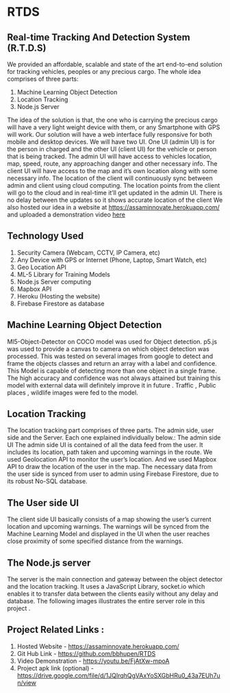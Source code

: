# RTDS
## Real-time Tracking And Detection System (R.T.D.S)
We provided an affordable, scalable and state of the art end-to-end solution for tracking vehicles,
peoples or any precious cargo. The whole idea comprises of three parts:

1. Machine Learning Object Detection
2. Location Tracking
3. Node.js Server

The idea of the solution is that, the one who is carrying the precious cargo will have a very light
weight device with them, or any Smartphone with GPS will work. Our solution will have a web
interface fully responsive for both mobile and desktop devices. We will have two UI. One UI (admin
UI) is for the person in charged and the other UI (client UI) for the vehicle or person that is being
tracked. The admin UI will have access to vehicles location, map, speed, route, any approaching
danger and other necessary info. The client UI will have access to the map and it’s own location
along with some necessary info.
The location of the client will continuously sync between admin and client using cloud computing.
The location points from the client will go to the cloud and in real-time it’ll get updated in the admin
UI. There is no delay between the updates so it shows accurate location of the client
We also hosted our idea in a website at https://assaminnovate.herokuapp.com/ and uploaded a
demonstration video [here](https://youtu.be/FjAtXw-mpoA)

## Technology Used
1. Security Camera (Webcam, CCTV, IP Camera, etc)
2. Any Device with GPS or Internet (Phone, Laptop, Smart Watch, etc)
3. Geo Location API
4. ML-5 Library for Training Models
5. Node.js Server computing
6. Mapbox API
7. Heroku (Hosting the website)
8. Firebase Firestore as database


## Machine Learning Object Detection
Ml5-Object-Detector on COCO model was used for Object detection. p5.js was used to provide a
canvas to camera on which object detection was processed.
This was tested on several images from google to detect and frame the objects classes and return an
array with a label and confidence. This Model is capable of detecting more than one object in a single 
frame. The high accuracy and confidence was not always attained but training this model with external
data will definitely improve it in future . Traffic , Public places , wildlife images were fed to the model.


## Location Tracking
The location tracking part comprises of three parts. The admin side, user side and the Server. Each
one explained individually below.:
The admin side UI
The admin side UI is contained of all the data feed from the user. It includes its location, path taken
and upcoming warnings in the route. We used Geolocation API to monitor the user’s location. And
we used Mapbox API to draw the location of the user in the map. The necessary data from the user
side is synced from user to admin using Firebase Firestore, due to its robust No-SQL database.

## The User side UI
The client side UI basically consists of a map showing the user’s current location and upcoming
warnings. The warnings will be synced from the Machine Learning Model and displayed in the UI
when the user reaches close proximity of some specified distance from the warnings.

## The Node.js server
The server is the main connection and gateway between the object detector and the location
tracking. It uses a JavaScript Library, socket.io which enables it to transfer data between the clients
easily without any delay and database.
The following images illustrates the entire server role in this project .

## Project Related Links :
1) Hosted Website - https://assaminnovate.herokuapp.com/
2) Git Hub Link - https://github.com/bbhupen/RTDS
3) Video Demonstration - https://youtu.be/FjAtXw-mpoA
4) Project apk link (optional) - https://drive.google.com/file/d/1JQIrqhQgVAxYoSXGbHRu0_43a7EUh7un/view
